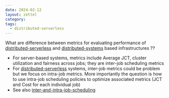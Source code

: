 ```yaml
---
date: 2024-02-12
layout: zettel
category: 
tags:
  - distributed-serverless
---
```

What are difference between metrics for evaluating performance of [distributed-serverless](distributed-serverless.md) and [distributed-systems](../distributed-systems/distributed-systems.md) based infrastructures
??
- For server-based systems, metrics include Average JCT, cluster utilization and fairness across jobs; they are inter-job scheduling metrics
- For [distributed-serverless](distributed-serverless.md) systems, inter-job metrics could be problem but we focus on intra-job metrics. More importantly the question is how to use intra-job scheduling policies to optimize associated metrics (JCT and Cost for each individual job)
- See also [inter-and-intra-job-scheduling](inter-and-intra-job-scheduling.md)